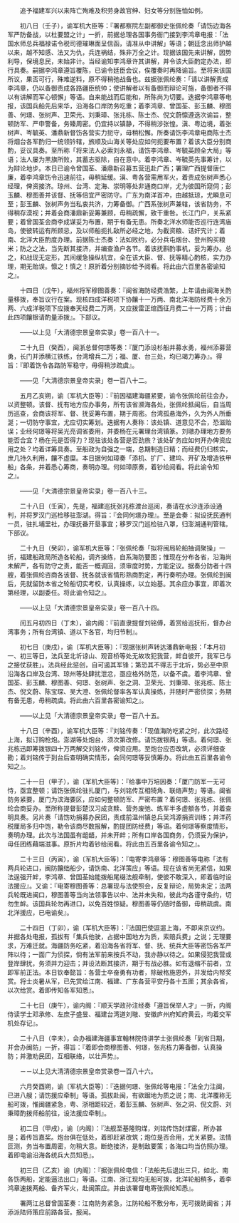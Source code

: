 <!-- { "loadSidebar": true } -->
　　追予福建军兴以来阵亡殉难及积劳身故官绅、妇女等分别旌恤如例。

　　初八日（壬子），谕军机大臣等：『署都察院左副都御史张佩纶奏「请饬边海各军严防备战，以杜要盟之计」一折，前据总理各国事务衙门接到李鸿章电报：「法国水师总兵福禄诺令税司德璀琳面呈信函，请准从中讲解」等语；朝廷念出师护越以来，越不知感、法又为仇，兵连祸结，殊非万全之计。现据该国先来讲解，因势利导，保境息民，未始非计。当经谕知李鸿章许其讲解，并令该大臣酌定办法，即行具奏。嗣据李鸿章遵旨覆陈，已谕令廷臣会议，俟覆奏时再降谕旨。至将来该国所议，果否可行，殊难逆料，原不得稍弛战备也。兹据张佩纶奏：「请以讲解责成李鸿章，仍以备御责成各路疆臣统帅；使讲解者以有备御而辩论可施，备御者不得以有讲解而军心顿懈」等语。自来能战而后能和，所陈尚为切要。迭据李鸿章等电报，该国兵船先后来华，沿海各口岸防务吃重；着李鸿章、曾国荃、彭玉麟、穆图善、何璟、张树声、卫荣光、刘秉璋、张兆栋、陈士杰、倪文蔚懔遵迭次谕旨，整顿防军、严申警备，务臻周密。仍宜持以镇静，不得稍涉张惶。滇、粤边境，着张树声、岑毓英、潘鼎新督饬各营实力扼守，毋稍松懈。所奏请饬李鸿章电商陈士杰将烟台各军酌归一统领钤辖，旅顺及山海关等处应如何扼要布置？着该大臣分别商酌，妥议具奏。至所称「将来法人必索刘永福，请饬李鸿章、岑毓英顾全大局」等语；法人屡为黑旗所败，其蓄志驱除，自在意中。着李鸿章、岑毓英先事筹计，以为辩论地步。本日已谕令曾国荃、潘鼎新召募五营迅赴广西；署理广西提督唐仁廉，着李鸿章饬令迅速前往，毋稍延缓。滇、粤各营需用军火，着责成张树声悉心经理，俾资接济。琼州、台湾、定海、崇明等处非通商口岸，尤为彼国所窥伺；彭玉麟、穆图善并该督、抚等倍宜严密防守。广东为南洋首冲，由越抵琼，尤瞬息可至；彭玉麟、张树声务当私衷共济，力筹备御。广西系张树声兼辖，该省防务，不得稍存漠视；并着会商潘鼎新妥筹兼顾，毋稍疏懈，致干重咎。长江门户，关系紧要；着曾国荃会商李成谋妥为布置，期于有备无患。所奏北洋水师能否巡行连湾庙岛，使彼转运有所顾忌，及以师船扼扎敌所必经之地，为截资粮、诘奸宄计；着南、北洋大臣酌度办理。前据陈士杰奏：法如败约，必分兵屯烟台、登州购买粮米；防之之法，当先断其接济，并编查渔户各节。着该抚斟酌事机，妥为筹办。总之，和战现无定形，其间缓急操纵机宜，全在该大臣、督、抚等精心酌核，实力办理，期无贻误。懔之！慎之！原折着分别摘钞给予阅看。将此由六百里各密谕知之』。

　　十四日（戊午），福州将军穆图善奏：『闽省海防经费浩繁，上年请由闽海关酌量移拨，奉旨议行在案。现核四成洋税项下协饟十一万两、南北洋海防经费十余万两、六成洋税项下应拨奉天经费二万两，又应拨雷正绾西征月费二十一万两；计由此四项饟银请酌量添拨』。下部议。

　　——以上见「大清德宗景皇帝实录」卷一百八十一。

　　二十九日（癸酉），闽浙总督何璟等奏：『厦门添设杉船并募水勇，福州添募营勇，长门并添横江铁练，台湾增兵二万；福、厦、台三处，均已竭力筹办』。得旨：『即着饬令各路防军稳守，毋得稍涉疏虞』。

　　——见「大清德宗景皇帝实录」卷一百八十二。

　　五月乙亥朔，谕〔军机大臣等〕：『前因福建海疆紧要，谕令张佩纶前往会办，以资整顿。该督、抚有地方应办事务，所有该省濒海各处，张佩纶抵闽后，自当周历巡查，会商该将军、督、抚妥筹布置，期于周密。台湾孤悬海外，久为外人所垂涎；一切防守事宜，尤应切实筹划。迭据有人奏称：该处镇、道意见不合，恐滋贻误；业经何璟等将吴光亮调省委用，并委杨在元署理台湾镇篆。刘璈办理地方要务能否合宜？杨在元是否得力？现驻该处各营是否劲旅？该处矿务应如何开办俾资应用之处？均着详筹具奏。至船政为自强之一端，总期制造日精；而经费仍归核实，庶几持久利用，饟不虚糜。本日据何如璋奏「添机、扩厂、建坞、开矿及增造铁甲船」各条，并着悉心筹商，奏明办理。何如璋原奏，着钞给阅看。将此谕令知之』。

　　——见「大清德宗景皇帝实录」卷一百八十三。

　　二十八日（壬寅），先是，福建巡抚张兆栋渡台巡阅，奏请在水沙连添设通判，并将罗汉门巡检移驻澎湖。得旨：『会同何璟办理』。至是会奏：拟设抚民通判一员，驻扎埔里社，办理抚番开垦事宜；移罗汉门巡检驻八罩，归澎湖通判管辖。下部议。

　　二十九日（癸卯），谕军机大臣等：『张佩纶奏「拟将闽局轮船抽调聚操」一折，福建船政局所造各轮船，调齐操练，自系海防要图；惟现在分布各省，沿海尚未解严，各有防守之责，能否一概调回，须审度时势，方能定议。据奏分防者十四艘，着张佩纶咨商各该督、抚各就该省情形熟商酌定，再行奏明办理。张佩纶到闽后，先就留防本省之轮船切实考校，认真操练，以立始基。其余应办事宜，即着次第经理，以副委任。将此谕令知之』。

　　——以上见「大清德宗景皇帝实录」卷一百八十四。

　　闰五月初四日（丁未），谕内阁：『前直隶提督刘铭傅，着赏给巡抚衔，督办台湾事务；所有台湾镇、道以下各官，均归节制』。

　　初七日（庚戌），谕〔军机大臣等〕：『现据张树声转达潘鼎新电报：「本月初一、初三等日，法兵至北圻谅山、观音桥等处无故攻犯我营，衅自彼开，我军已与之接仗获胜」。法兵经此惩创，自可遏其军锋；第恐其不得志于北圻，势必至中原沿海各口岸及台湾、琼州等处肆扰泄忿，亟应格外防范，以备不虞。着李鸿章、曾国荃、彭玉麟、穆图善、何璟、张树声、张之洞、卫荣光、刘秉璋、张兆栋、陈士杰、倪文蔚、陈宝琛、吴大澄、张佩纶督率各军认真操练，并随时严密侦探；务期有备无患，毋稍疏虞。将此由六百里各密谕知之』。

　　——以上见「大清德宗景皇帝实录」卷一百八十五。

　　十八日（辛酉），谕军机大臣等：『刘铭传奏：「现值海防吃紧之时，此次路经上海，拟订购枪炮。澎湖等处炮台，须次第改修。请饬拨银两」等语。着何璟、张兆栋迅即筹拨银四十万两解交刘铭传，俾资应用。至炮台应否改筑，必须详细查勘；着刘铭传于到台后查明确实情形，会同何璟等妥慎筹办。将此由五百里各谕令知之』。

　　二十一日（甲子），谕〔军机大臣等〕：『给事中万培因奏：「厦门防军一无可恃，亟宜整顿；请饬张佩纶驻扎厦门，与刘铭传互相犄角、联络声势」等语。闽省防务紧要，厦门为滨海要区，应如何整顿防军、严密布置？着何璟、张兆栋、张佩纶会商妥办。至所称提督彭楚汉习成贪黩、营务废弛、练军半多虚额各节，并着查明具奏。另片奏「请饬劝捐募办民团，责成前温州镇总兵吴鸿源捐资训练；并洋药税厘局多归中饱，勒令该商尽数报解，酌提团防经费」等语。着何璟等察度情形，奏明办理。此次与法国虽有龃龉，并未开衅；所有口岸各国商务，仍须妥为保护，毋任团练藉端滋事。原折片均着钞给阅看。将此由五百里各谕令知之』。

　　二十三日（丙寅），谕〔军机大臣等〕：『电寄李鸿章等：穆图善等电称「法有两兵轮进口，闽防饟绌船少，请饬南、北洋策应」等语。现在该省尚无紧信，如果法逞强开衅，李鸿章、曾国荃始能拨船尾缀法舰牵制，使彼不敢深入，即着临时设法援应』。又谕：『电寄穆图善等：总署现与法使照会，反复辩论，局势未定；法两兵轮既进闽口，穆图善等当向法领事告以中、法并未失和，彼此均各谨守条约，切勿生衅。该国兵轮勿再进口，以免百姓惊疑。穆图善等仍随时备御，毋稍疏虞。南北洋援应，已电谕矣』。

　　二十四日（丁卯），谕〔军机大臣等〕：『法国巴使逗遛上海，不即来京议约。并据各处电报，孤拔有「集兵他驶，占据中国地方为质，索赔兵费」之说；无理要求，万难迁就。海疆防务吃紧，着沿海各省将军、督、抚、统兵大臣等密饬各军严阵以待；一面广为侦探，倘有法军前来按兵不动，我亦静以待之。如果侵犯我营或登岸肆扰，务须并力迎击；并设法断其接济，期于有战必胜。如有退缩不前者，立即军前正法。本日钦奉懿旨：各营士卒奋勇有功者，除破格施恩外，并发给内帑奖赏。将士炎暑从军，已先赏给江南、福建、广东各营平安丹各十五匣；其余各省，以次给赏。着即传知各军知悉』。

　　二十七日（庚午），谕内阁：『顺天学政孙注经奏「遵旨保举人才」一折，内阁侍读学士邓承修、左庶子盛昱、福建台湾道刘璈、安徽庐州府知府黄云，均着交军机处存记』。

　　二十八日（辛未），会办福建海疆事宜翰林院侍讲学士张佩纶奏「到省日期，并会办闽防」一折，得旨：『着即会商穆图善、何璟，张兆栋力筹备御，认真操防；并激劝民团，互相联络，以壮声势』。

　　－－以上见大清清德宗景皇帝赏录卷一百八十六。

　　六月癸酉朔，谕〔军机大臣等〕：『迭据何璟、张佩纶等电报：「法全力注闽，已进八艘；请饬援应牵制」等语。孤拔赴闽，有欲踞地为质之说；南、北洋覆称无船可拨，惟闽疆紧急，粤、浙相距较近，着彭玉麟、张树声、张之洞、倪文蔚、刘秉璋酌拨师船前往，设法援应牵制』。

　　初二日（甲戌），谕〔内阁〕：『法舰至基隆购煤，刘铭传饬封煤窑，所办甚是；着传旨嘉奖。炮台俱在低处，着即赶紧改筑；炮位是否合用，尤关紧要。法情叵测，务当布置周密，勿稍大意。断绝接济，是制敌要策；各海口均当仿照办理。着即电谕沿海各统兵大员知悉』。

　　初三日（乙亥）谕〔内阁〕：『据张佩纶电信：「法船先后退出三只，如北、南各饬两船，定能逼法出口」等语。江南、浙江现均无船可拨，北洋轮船稍多，着李鸿章速拨两船、备齐军火，赴闽策应。并由该署督电寄张佩纶知悉』。

　　署两江总督曾国荃奏：江南防务紧急，江防轮船不敷分布，无可拨助闽省；并添派陆师策应前路各营。报闻。

